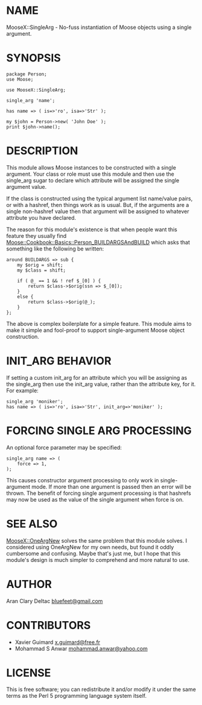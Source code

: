 # NAME

MooseX::SingleArg - No-fuss instantiation of Moose objects using a single argument.

# SYNOPSIS

    package Person;
    use Moose;
    
    use MooseX::SingleArg;
    
    single_arg 'name';
    
    has name => ( is=>'ro', isa=>'Str' );
    
    my $john = Person->new( 'John Doe' );
    print $john->name();

# DESCRIPTION

This module allows Moose instances to be constructed with a single argument.
Your class or role must use this module and then use the single\_arg sugar to
declare which attribute will be assigned the single argument value.

If the class is constructed using the typical argument list name/value pairs,
or with a hashref, then things work as is usual.  But, if the arguments are a
single non-hashref value then that argument will be assigned to whatever
attribute you have declared.

The reason for this module's existence is that when people want this feature
they usually find [Moose::Cookbook::Basics::Person\_BUILDARGSAndBUILD](https://metacpan.org/pod/Moose::Cookbook::Basics::Person_BUILDARGSAndBUILD) which
asks that something like the following be written:

    around BUILDARGS => sub {
        my $orig = shift;
        my $class = shift;
        
        if ( @_ == 1 && ! ref $_[0] ) {
            return $class->$orig(ssn => $_[0]);
        }
        else {
            return $class->$orig(@_);
        }
    };

The above is complex boilerplate for a simple feature.  This module aims to make
it simple and fool-proof to support single-argument Moose object construction.

# INIT\_ARG BEHAVIOR

If setting a custom init\_arg for an attribute which you will be assigning as the
single\_arg then use the init\_arg value, rather than the attribute key, for it.
For example:

    single_arg 'moniker';
    has name => ( is=>'ro', isa=>'Str', init_arg=>'moniker' );

# FORCING SINGLE ARG PROCESSING

An optional force parameter may be specified:

    single_arg name => (
        force => 1,
    );

This causes constructor argument processing to only work in single-argument mode.  If
more than one argument is passed then an error will be thrown.  The benefit of forcing
single argument processing is that hashrefs may now be used as the value of the single
argument when force is on.

# SEE ALSO

[MooseX::OneArgNew](https://metacpan.org/pod/MooseX::OneArgNew) solves the same problem that this module solves.  I considered using OneArgNew
for my own needs, but found it oddly cumbersome and confusing.  Maybe that's just me, but I hope that
this module's design is much simpler to comprehend and more natural to use.

# AUTHOR

Aran Clary Deltac <bluefeet@gmail.com>

# CONTRIBUTORS

- Xavier Guimard <x.guimard@free.fr>
- Mohammad S Anwar <mohammad.anwar@yahoo.com>

# LICENSE

This is free software; you can redistribute it and/or modify it under
the same terms as the Perl 5 programming language system itself.
